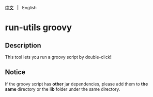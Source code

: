 [中文](README.zh.md) &nbsp; | &nbsp; English

# run-utils groovy

## Description

This tool lets you run a groovy script by double-click!

## Notice

If the groovy script has **other** jar dependencies, please add them to **the same** directory 
or the **lib** folder under the same directory.

